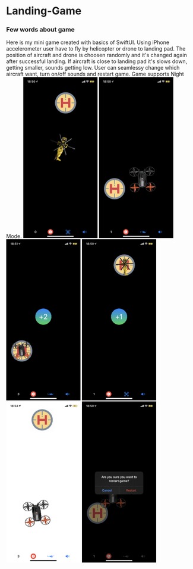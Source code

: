 # Landing-Game

  <h3>Few words about game</h3>
  Here is my mini game created with basics of SwiftUI. 
  Using iPhone accelerometer user have to fly by helicopter or drone to landing pad. The position of aircraft and drone is choosen randomly and it's changed again after successful landing.  If aircraft is close to landing pad it's slows down, getting smaller, sounds getting low. User can seamlessy change which aircraft want, turn on/off sounds and restart game. Game supports Night Mode.
  <img src="game1.PNG" alt="drawing" width="200"/>
  <img src="drone.PNG" alt="drawing" width="200"/>
  <img src="gainPointsDrone.PNG" alt="drawing" width="200"/>
  <img src="gainPointHelicopter.PNG" alt="drawing" width="200"/>
  <img src="lightMode.jpeg" alt="drawing" width="200"/>
  <img src="restartAlert.PNG" alt="drawing" width="200"/>


